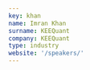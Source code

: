 ```yaml
---
key: khan
name: Imran Khan
surname: KEEQuant
company: KEEQuant
type: industry
website: '/speakers/'
---
```

